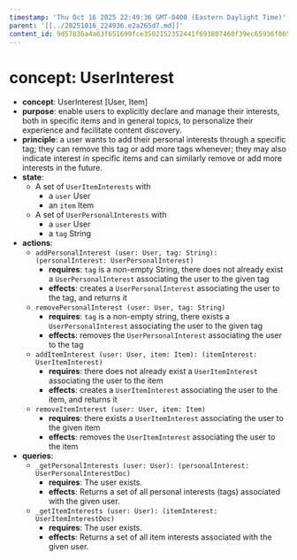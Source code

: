 ```yaml
---
timestamp: 'Thu Oct 16 2025 22:49:36 GMT-0400 (Eastern Daylight Time)'
parent: '[[../20251016_224936.e2a265d7.md]]'
content_id: 9d57836a4a63f651699fce3502152352441f693807460f39ec65936f8651aecb
---
```


# concept: UserInterest

* **concept**: UserInterest \[User, Item]
* **purpose**: enable users to explicitly declare and manage their interests, both in specific items and in general topics, to personalize their experience and facilitate content discovery.
* **principle**: a user wants to add their personal interests through a specific tag; they can remove this tag or add more tags whenever; they may also indicate interest in specific items and can similarly remove or add more interests in the future.
* **state**:
  * A set of `UserItemInterests` with
    * a `user` User
    * an `item` Item
  * A set of `UserPersonalInterests` with
    * a `user` User
    * a `tag` String
* **actions**:
  * `addPersonalInterest (user: User, tag: String): (personalInterest: UserPersonalInterest)`
    * **requires**: `tag` is a non-empty String, there does not already exist a `UserPersonalInterest` associating the user to the given tag
    * **effects**: creates a `UserPersonalInterest` associating the user to the tag, and returns it
  * `removePersonalInterest (user: User, tag: String)`
    * **requires**: `tag` is a non-empty string, there exists a `UserPersonalInterest` associating the user to the given tag
    * **effects**: removes the `UserPersonalInterest` associating the user to the tag
  * `addItemInterest (user: User, item: Item): (itemInterest: UserItemInterest)`
    * **requires**: there does not already exist a `UserItemInterest` associating the user to the item
    * **effects**: creates a `UserItemInterest` associating the user to the item, and returns it
  * `removeItemInterest (user: User, item: Item)`
    * **requires**: there exists a `UserItemInterest` associating the user to the given item
    * **effects**: removes the `UserItemInterest` associating the user to the item
* **queries**:
  * `_getPersonalInterests (user: User): (personalInterest: UserPersonalInterestDoc)`
    * **requires**: The user exists.
    * **effects**: Returns a set of all personal interests (tags) associated with the given user.
  * `_getItemInterests (user: User): (itemInterest: UserItemInterestDoc)`
    * **requires**: The user exists.
    * **effects**: Returns a set of all item interests associated with the given user.
